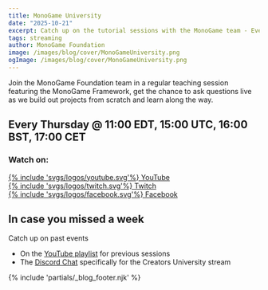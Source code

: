 ```yaml
---
title: MonoGame University
date: "2025-10-21"
excerpt: Catch up on the tutorial sessions with the MonoGame team - Every Thursday 15:00 UTC
tags: streaming
author: MonoGame Foundation
image: /images/blog/cover/MonoGameUniversity.png
ogImage: /images/blog/cover/MonoGameUniversity.png
---
```


Join the MonoGame Foundation team in a regular teaching session featuring the MonoGame Framework, get the chance to ask questions live as we build out projects from scratch and learn along the way.

## Every Thursday @ 11:00 EDT, 15:00 UTC, 16:00 BST, 17:00 CET

### Watch on:

<div class="row justify-content-center">
    <div class="col-md-auto mb-2 mx-4">
        <a class="btn mg-patreon-button px-4" type="button" href="https://www.youtube.com/@MonoGame/streams" target="_blank">
                {% include 'svgs/logos/youtube.svg'%} YouTube
        </a>
    </div>
    <div class="col-md-auto mb-2 mx-4">
        <a class="btn mg-patreon-button px-4" type="button" href="https://www.twitch.tv/monogame" target="_blank">
                {% include 'svgs/logos/twitch.svg'%} Twitch
        </a>
    </div>
    <div class="col-md-auto mb-2 mx-4">
        <a class="btn mg-patreon-button px-4" type="button" href="https://www.facebook.com/monogamecommunity/live_videos" target="_blank">
                {% include 'svgs/logos/facebook.svg'%} Facebook
        </a>
    </div>
</div>

## In case you missed a week

Catch up on past events

- On the [YouTube playlist](https://www.youtube.com/playlist?list=PLTWJSIs82sS3w2BFWkQ97GROGVxuG8JHj) for previous sessions
- The [Discord Chat](https://discord.com/channels/355231098122272778/1428296854059356201) specifically for the Creators University stream

{% include 'partials/_blog_footer.njk' %}
